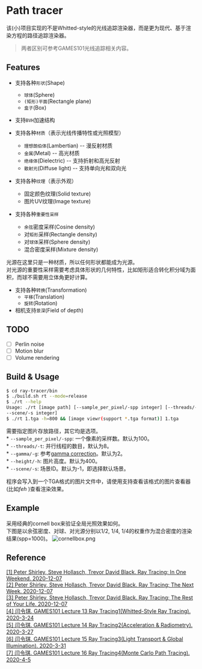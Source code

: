 # Path tracer
该(小)项目实现的不是Whitted-style的光线追踪渲染器，而是更为现代、基于渲染方程的路径追踪渲染器。
> 两者区别可参考GAMES101光线追踪相关内容。

## Features
* 支持各种`形状`(Shape)
  * `球体`(Sphere)
  * `(矩形)平面`(Rectangle plane)
  * `盒子`(Box)
* 支持`BVH`加速结构
* 支持各种`材质`（表示光线传播特性或光照模型）
  * `理想朗伯体`(Lambertian) -- 漫反射材质
  * `金属`(Metal) -- 高光材质
  * `绝缘体`(Dielectric) -- 支持折射和高光反射
  * `散射光`(Diffuse light) -- 支持单向光和双向光
* 支持各种`纹理`（表示外观）
  * 固定颜色纹理(Solid texture)
  * 图片UV纹理(Image texture)

* 支持各种`重要性采样`
  * `余弦`密度采样(Cosine density)
  * 对`矩形`采样(Rectangle density)
  * 对`球体`采样(Sphere density)
  * 混合密度采样(Mixture density)

光源在这里只是一种材质，所以任何形状都能成为光源。
<br>对光源的重要性采样需要考虑具体形状的几何特性，比如矩形适合转化积分域为面积，而球不需要用立体角更好计算。

* 支持各种`转换`(Transformation)
  * `平移`(Translation)
  * `旋转`(Rotation)
* 相机支持`景深`(Field of depth)

## TODO
- [ ] Perlin noise
- [ ] Motion blur
- [ ] Volume rendering

## Build & Usage
```bash
$ cd ray-tracer/bin
$ ./build.sh rt --mode=release
$ ./rt --help
Usage: ./rt [image path] [--sample_per_pixel/-spp integer] [--threads/-t integer] [--gamma/-g integer] [--height/-h integer] [
--scene/-s integer]
$ ./rt 1.tga -h=800 && [image viewr(support *.tga format)] 1.tga
```
需要指定图片存放路径，其它均是选项。
<br>* `--sample_per_pixel/-spp`: 一个像素的采样数。默认为100。
<br>* `--threads/-t`: 并行线程的数目，默认为8。
<br>* `--gamma/-g`: 参考[gamma correction](https://en.wikipedia.org/wiki/Gamma_correction)。默认为2。
<br>* `--height/-h`: 图片高度。默认为400。
<br>* `--scene/-s`: 场景ID。默认为-1，即选择默认场景。

程序会写入到一个TGA格式的图片文件中，请使用支持查看该格式的图片查看器(比如*feh* )查看渲染效果。

## Example
采用经典的cornell box来验证全局光照效果如何。
<br>下图是以余弦密度、对球、对光源分别以1/2, 1/4, 1/4的权重作为混合密度的渲染结果(spp=1000)。
![cornellbox.png](https://s2.loli.net/2023/01/31/UfIgAcl5b4x8sKo.png)
## Reference
 [[1] Peter Shirley, Steve Hollasch, Trevor David Black. Ray Tracing: In One Weekend. 2020-12-07 ](https://raytracing.github.io/books/RayTracingInOneWeekend.html)
<br>[[2] Peter Shirley, Steve Hollasch, Trevor David Black. Ray Tracing: The Next Week. 2020-12-07 ](https://raytracing.github.io/books/RayTracingTheNextWeek.html)
<br>[[3] Peter Shirley, Steve Hollasch, Trevor David Black. Ray Tracing: The Rest of Your Life. 2020-12-07 ](https://raytracing.github.io/books/RayTracingTheRestOfYourLife.html)
<br>[[4] 闫令琪. GAMES101 Lecture 13 Ray Tracing1(Whitted-Style Ray Tracing). 2020-3-24](https://sites.cs.ucsb.edu/~lingqi/teaching/resources/GAMES101_Lecture_13.pdf)
<br>[[5] 闫令琪. GAMES101 Lecture 14 Ray Tracing2(Acceleration & Radiometry). 2020-3-27](https://sites.cs.ucsb.edu/~lingqi/teaching/resources/GAMES101_Lecture_14.pdf)
<br>[[6] 闫令琪. GAMES101 Lecture 15 Ray Tracing3(Light Transport & Global Illumination). 2020-3-31](https://sites.cs.ucsb.edu/~lingqi/teaching/resources/GAMES101_Lecture_15.pdf)
<br>[[7] 闫令琪. GAMES101 Lecture 16 Ray Tracing4(Monte Carlo Path Tracing). 2020-4-5](https://sites.cs.ucsb.edu/~lingqi/teaching/resources/GAMES101_Lecture_16.pdf)
